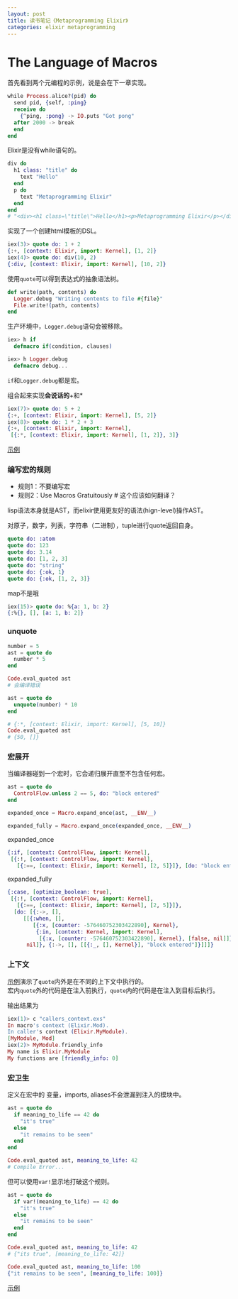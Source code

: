 ```yaml
---
layout: post
title: 读书笔记《Metaprogramming Elixir》
categories: elixir metaprogramming
---
```


# The Language of Macros


首先看到两个元编程的示例，说是会在下一章实现。

```elixir
while Process.alice?(pid) do
  send pid, {self, :ping}
  receive do
    {^ping, :pong} -> IO.puts "Got pong"
  after 2000 -> break
  end
end
```

Elixir是没有while语句的。

```elixir
div do
  h1 class: "title" do
    text "Hello"
  end
  p do
    text "Metaprogramming Elixir"
  end
end
# "<div><h1 class=\"title\">Hello</h1><p>Metaprogramming Elixir</p></div>"
```

实现了一个创建html模板的DSL。

```elixir
iex(3)> quote do: 1 + 2
{:+, [context: Elixir, import: Kernel], [1, 2]}
iex(4)> quote do: div(10, 2)
{:div, [context: Elixir, import: Kernel], [10, 2]}
```

使用`quote`可以得到表达式的抽象语法树。

```elixir
def write(path, contents) do
  Logger.debug "Writing contents to file #{file}"
  File.write!(path, contents)
end
```

生产环境中，`Logger.debug`语句会被移除。


```elixir
iex> h if
  defmacro if(condition, clauses)

iex> h Logger.debug
  defmacro debug...
```

`if`和`Logger.debug`都是宏。

组合起来实现**会说话的**+和*

```elixir
iex(7)> quote do: 5 + 2
{:+, [context: Elixir, import: Kernel], [5, 2]}
iex(8)> quote do: 1 * 2 + 3
{:+, [context: Elixir, import: Kernel],
 [{:*, [context: Elixir, import: Kernel], [1, 2]}, 3]}
```

[示例](https://github.com/bencode/learn-elixir/blob/master/mp/macros/math.exs)


### 编写宏的规则

- 规则1：不要编写宏
- 规则2：Use Macros Gratuitously # 这个应该如何翻译？


lisp语法本身就是AST，而elixir使用更友好的语法(hign-level)操作AST。

对原子，数字，列表，字符串（二进制），tuple进行quote返回自身。

```elixir
quote do: :atom
quote do: 123
quote do: 3.14
quote do: [1, 2, 3]
quote do: "string"
quote do: {:ok, 1}
quote do: {:ok, [1, 2, 3]}
```

map不是哦

```elixir
iex(15)> quote do: %{a: 1, b: 2}
{:%{}, [], [a: 1, b: 2]}
```

### unquote

```elixir
number = 5
ast = quote do
  number * 5
end

Code.eval_quoted ast
# 会编译错误

ast = quote do
  unquote(number) * 10
end

# {:*, [context: Elixir, import: Kernel], [5, 10]}
Code.eval_quoted ast
# {50, []}
```

### 宏展开

当编译器碰到一个宏时，它会递归展开直至不包含任何宏。

```elixir
ast = quote do
  ControlFlow.unless 2 == 5, do: "block entered"
end

expanded_once = Macro.expand_once(ast, __ENV__)

expanded_fully = Macro.expand_once(expanded_once, __ENV__)
```

expanded_once

```elixir
{:if, [context: ControlFlow, import: Kernel],
 [{:!, [context: ControlFlow, import: Kernel],
   [{:==, [context: Elixir, import: Kernel], [2, 5]}]}, [do: "block entered"]]}
```

expanded_fully

```elixir
{:case, [optimize_boolean: true],
 [{:!, [context: ControlFlow, import: Kernel],
   [{:==, [context: Elixir, import: Kernel], [2, 5]}]},
  [do: [{:->, [],
     [[{:when, [],
        [{:x, [counter: -576460752303422890], Kernel},
         {:in, [context: Kernel, import: Kernel],
          [{:x, [counter: -576460752303422890], Kernel}, [false, nil]]}]}],
      nil]}, {:->, [], [[{:_, [], Kernel}], "block entered"]}]]]}
```

### 上下文

[示例](https://github.com/bencode/learn-elixir/blob/master/mp/macros/callers_context.exs)演示了`quote`内外是在不同的上下文中执行的。  
宏内`quote`外的代码是在注入前执行，`quote`内的代码是在注入到目标后执行。  

输出结果为

```elixir
iex(1)> c "callers_context.exs"
In macro's context (Elixir.Mod).
In caller's context (Elixir.MyModule).
[MyModule, Mod]
iex(2)> MyModule.friendly_info
My name is Elixir.MyModule
My functions are [friendly_info: 0]
```

### 宏卫生

定义在宏中的 变量，imports, aliases不会泄漏到注入的模块中。

```elixir
ast = quote do
  if meaning_to_life == 42 do
    "it's true"
  else
    "it remains to be seen"
  end
end

Code.eval_quoted ast, meaning_to_life: 42
# Compile Error...
```

但可以使用`var!`显示地打破这个规则。

```elixir
ast = quote do
  if var!(meaning_to_life) == 42 do
    "it's true"
  else
    "it remains to be seen"
  end
end

Code.eval_quoted ast, meaning_to_life: 42
# {"its true", [meaning_to_life: 42]}

Code.eval_quoted ast, meaning_to_life: 100
{"it remains to be seen", [meaning_to_life: 100]}
```

[示例](https://github.com/bencode/learn-elixir/blob/master/mp/macros/setter2.exs)

